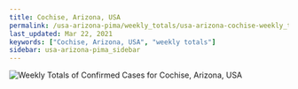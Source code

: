 ```yaml
---
title: Cochise, Arizona, USA
permalink: /usa-arizona-pima/weekly_totals/usa-arizona-cochise-weekly_totals.html
last_updated: Mar 22, 2021
keywords: ["Cochise, Arizona, USA", "weekly totals"]
sidebar: usa-arizona-pima_sidebar
---
```


![Weekly Totals of Confirmed Cases for Cochise, Arizona, USA](/covid_tracker/images/graphs/usa-arizona-cochise-weekly_totals_graph.png)
